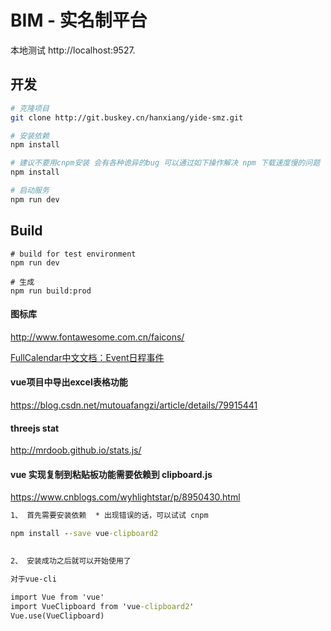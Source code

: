 
# BIM - 实名制平台

本地测试 http://localhost:9527.

## 开发

```bash
# 克隆项目
git clone http://git.buskey.cn/hanxiang/yide-smz.git

# 安装依赖
npm install

# 建议不要用cnpm安装 会有各种诡异的bug 可以通过如下操作解决 npm 下载速度慢的问题
npm install 

# 启动服务
npm run dev
```



## Build

```调试
# build for test environment
npm run dev

# 生成
npm run build:prod
```


#### 图标库

http://www.fontawesome.com.cn/faicons/

[FullCalendar中文文档：Event日程事件](https://www.helloweba.net/javascript/454.html)

#### vue项目中导出excel表格功能
https://blog.csdn.net/mutouafangzi/article/details/79915441


#### threejs stat

http://mrdoob.github.io/stats.js/

#### vue 实现复制到粘贴板功能需要依赖到 clipboard.js
https://www.cnblogs.com/wyhlightstar/p/8950430.html

```cmd
1、 首先需要安装依赖  * 出现错误的话，可以试试 cnpm

npm install --save vue-clipboard2
　　

2、 安装成功之后就可以开始使用了

对于vue-cli

import Vue from 'vue'
import VueClipboard from 'vue-clipboard2'
Vue.use(VueClipboard)
```